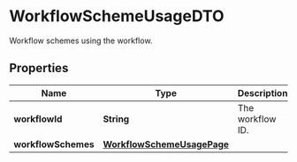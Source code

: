 

# WorkflowSchemeUsageDTO

Workflow schemes using the workflow.

## Properties

| Name | Type | Description | Notes |
|------------ | ------------- | ------------- | -------------|
|**workflowId** | **String** | The workflow ID. |  [optional] |
|**workflowSchemes** | [**WorkflowSchemeUsagePage**](WorkflowSchemeUsagePage.md) |  |  [optional] |



